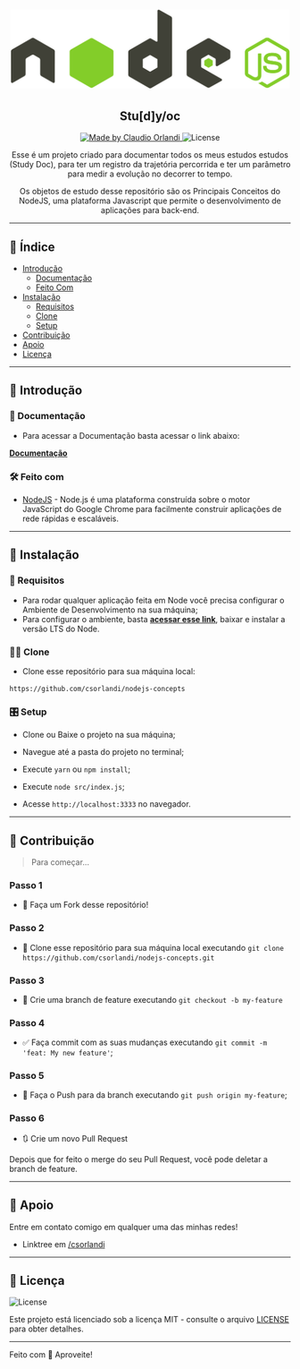 <h1 align="center">
  <a href="https://github.com/csorlandi/nodejs-concepts">
    <img alt="Logo NodeJS" src="./readme/logo.png" width="500px" />
  </a>
</h1>

<h2 align="center">
  Stu[d]y/oc
</h2>

<p align="center">
  <a href="https://github.com/csorlandi">
    <img alt="Made by Claudio Orlandi" src="https://img.shields.io/badge/made%20by-Claudio%20Orlandi-83CD2A">
  </a>

  <img alt="License" src="https://img.shields.io/badge/license-MIT-%2383CD2A">
</p>

<p align="center">Esse é um projeto criado para documentar todos os  meus estudos estudos (Study Doc), para ter um registro da trajetória percorrida e ter um parâmetro para medir a evolução no decorrer to tempo.</p>

<p align="center">Os objetos de estudo desse repositório são os Principais Conceitos do NodeJS, uma plataforma Javascript que permite o desenvolvimento de aplicações para back-end.</p>

---

## 🔖 Índice

<ul>
  <li>
    <a href="#-introdução">Introdução</a>
    <ul>
      <li><a href="#-documentação">Documentação</a></li>
      <li><a href="#-feito-com">Feito Com</a></li>
    </ul>
  </li>
  <li>
    <a href="#-instalação">Instalação</a>
    <ul>
      <li><a href="#-requisitos">Requisitos</a></li>
      <li><a href="#-clone">Clone</a></li>
      <li><a href="#-setup">Setup</a></li>
    </ul>
  </li>
  <li><a href="#-contribuição">Contribuição</a></li>
  <li><a href="#-apoio">Apoio</a></li>
  <li><a href="#-licença">Licença</a></li>
</ul>

---

## 📌 Introdução

### 📖 Documentação

- Para acessar a Documentação basta acessar o link abaixo:

**[Documentação](documentation/README.md)**

### 🛠 Feito com

- [NodeJS](https://reactnative.dev/) - Node.js é uma plataforma construída sobre o motor JavaScript do Google Chrome para facilmente construir aplicações de rede rápidas e escaláveis.

---

## 🚀 Instalação

### 🧾 Requisitos

- Para rodar qualquer aplicação feita em Node você precisa configurar o Ambiente de Desenvolvimento na sua máquina;
- Para configurar o ambiente, basta [**acessar esse link**](https://nodejs.org/en/), baixar e instalar a versão LTS do Node.

### 👯‍♀️ Clone

- Clone esse repositório para sua máquina local:

```
https://github.com/csorlandi/nodejs-concepts
```

### 🎛 Setup

- Clone ou Baixe o projeto na sua máquina;

- Navegue até a pasta do projeto no terminal;

- Execute `yarn` ou `npm install`;

- Execute `node src/index.js`;

- Acesse `http://localhost:3333` no navegador.

---

## 🤔 Contribuição

> Para começar...

### Passo 1

- 🍴 Faça um Fork desse repositório!

### Passo 2

- 👯 Clone esse repositório para sua máquina local executando `git clone https://github.com/csorlandi/nodejs-concepts.git`

### Passo 3

- 🎋 Crie uma branch de feature executando `git checkout -b my-feature`

### Passo 4

- ✅ Faça commit com as suas mudanças executando `git commit -m 'feat: My new feature'`;

### Passo 5

- 📌 Faça o Push para da branch executando `git push origin my-feature`;

### Passo 6

- 🔃 Crie um novo Pull Request

Depois que for feito o merge do seu Pull Request, você pode deletar a branch de feature.

---

## 📌 Apoio

Entre em contato comigo em qualquer uma das minhas redes!

- Linktree em [/csorlandi](https://linktr.ee/csorlandi)

---

## 📝 Licença

<img alt="License" src="https://img.shields.io/badge/license-MIT-%2304D361?color=83CD2A">


Este projeto está licenciado sob a licença MIT - consulte o arquivo [LICENSE](LICENSE) para obter detalhes.

---

Feito com 💚 Aproveite!